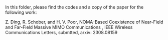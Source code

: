 In this folder, please find the codes and a copy of the paper for the following work:

 Z. Ding, R. Schober, and H. V. Poor, NOMA-Based Coexistence of Near-Field and Far-Field Massive MIMO Communications , IEEE Wireless Communications Letters, submtted, arxiv: 2308.08159
